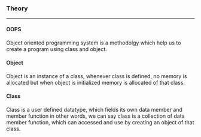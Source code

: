 ### Theory 
***

#### OOPS

Object oriented programming system is a methodolgy which help us to create a program using class and object.

#### Object
Object is an instance of a class, whenever class is defined, no memory is allocated but when object is initialized memory is allocated of that class.
#### Class
Class is a user defined datatype, which fields its own data member and member function in other words, we can say class is a collection of data member function, which can accessed and use by creating an object of that class.